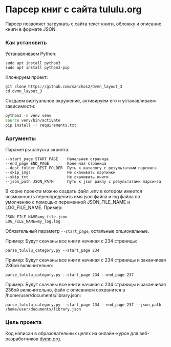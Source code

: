 # Парсер книг с сайта tululu.org

Парсер позволяет загружать с сайта текст книги, обложку и описание книги в формате JSON.

### Как установить

Устанавливаем Python:
```
sudo apt install python3
sudo apt install python3-pip
```
Клонируем проект:
```
git clone https://github.com/sanchos2/dvmn_layout_3
cd dvmn_layout_3
```
Создаем виртуальное окружение, активируем его и  устанавливаем зависимости:

```sh
python3 -m venv venv
source venv/bin/activate
pip install -r requirements.txt
```

### Аргументы

Параметры запуска скрипта:
```
--start_page START_PAGE    Начальная страница
--end_page END_PAGE        Конечная страница
--dest_folder DEST_FOLDER  Путь к каталогу с результатами парсинга
--skip_imgs                Не скачивать картинки
--skip_txt                 Не скачивать книги
--json_path JSON_PATH      Путь к json файлу с результатами парсинга
```
В корне проекта можно создать файл .env в котором имеется возможность переопределить имя json файла и log файла по умолчанию
с помощью переменной JSON_FILE_NAME и LOG_FILE_NAME. Пример:
```
JSON_FILE_NAME=my_file.json
LOG_FILE_NAME=my_log.log

```

Обязательный параметр `--start_page`, остальные опциональные.

Пример:
Будут скачаны все книги начиная с 234 страницы:
```
parse_tululu_category.py --start_page 234
```

Пример:
Будут скачаны все книги начиная с 234 страницы и заканчивая 236ой включительно:
```
parse_tululu_category.py --start_page 234 --end_page 237
```

Пример:
Будут скачаны все книги начиная с 234 страницы и заканчивая 236ой включительно, файл с описанием сохранится в /home/user/documents/library.json:
```
parse_tululu_category.py --start_page 234 --end_page 237 --json_path /home/user/documents/library.json
```

### Цель проекта

Код написан в образовательных целях на онлайн-курсе для веб-разработчиков [dvmn.org](https://dvmn.org/).